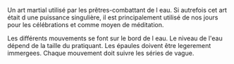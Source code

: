 Un art martial utilisé par les prêtres-combattant de l eau. Si autrefois cet art était d une puissance singulière, il est principalement utilisé de nos jours pour les célébrations et comme moyen de méditation.

Les différents mouvements se font sur le bord de l eau. Le niveau de l'eau dépend de la taille du pratiquant. Les épaules doivent être legerement immergees. Chaque mouvement doit suivre les séries de vague.
